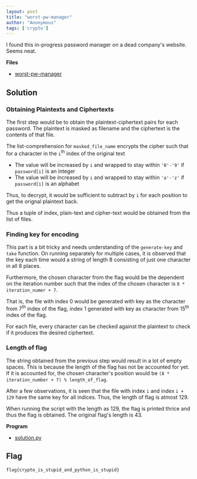 ```yaml
---
layout: post
title: "worst-pw-manager"
author: "Anonymous"
tags: ['crypto']
---
```


I found this in-progress password manager on a dead company's website. Seems neat.

**Files**
- [worst-pw-manager]({{site.baseurl}}/assets/worst-pw-manager/worst-pw-manager.zip)

## Solution

### Obtaining Plaintexts and Ciphertexts

The first step would be to obtain the plaintext-ciphertext pairs for each password. The plaintext is masked as filename and the ciphertext is the contents of that file.

The list-comprehension for `masked_file_name` encrypts the cipher such that for a character in the `i`<sup>th</sup> index of the original text
- The value will be increased by `i` and wrapped to stay within `'0'-'9'` if `password[i]` is an integer
- The value will be increased by `i` and wrapped to stay within `'a'-'z'` if `password[i]` is an alphabet

Thus, to decrypt, it would be sufficient to subtract by `i` for each position to get the orignal plaintext back.

Thus a tuple of index, plain-text and cipher-text would be obtained from the list of files.

### Finding key for encoding

This part is a bit tricky and needs understanding of the `generate-key` and `take` function. On running separately for multiple cases, it is observed that the key each time would a string of length 8 consisting of just one character in all 8 places.

Furthermore, the chosen character from the flag would be the dependent on the iteration number such that the index of the chosen character is `8 * iteration_numer + 7`.

That is, the file with index 0 would be generated with key as the character from 7<sup>th</sup> index of the flag, index 1 generated with key as character from 15<sup>th</sup> index of the flag.

For each file, every character can be checked against the plaintext to check if it produces the desired ciphertext.

### Length of flag

The string obtained from the previous step would result in a lot of empty spaces. This is because the length of the flag has not be accounted for yet. If it is accounted for, the chosen character's position would be `(8 * iteration_number + 7) % length_of_flag`.

After a few observations, it is seen that the file with index `i` and index `i + 129` have the same key for all indices. Thus, the length of flag is atmost 129.

When running the script with the length as 129, the flag is printed thrice and thus the flag is obtained. The original flag's length is 43.

**Program**
- [solution.py]({{site.baseurl}}/assets/worst-pw-manager/solution.py)

## Flag
```
flag{crypto_is_stupid_and_python_is_stupid}
```
